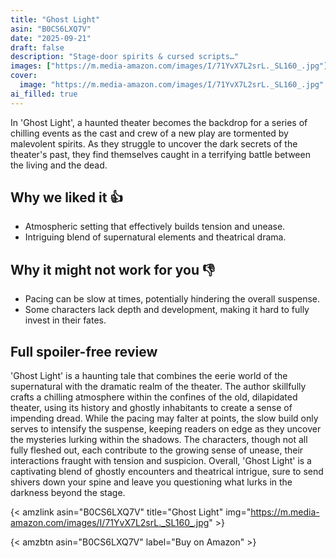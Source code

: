 ```yaml
---
title: "Ghost Light"
asin: "B0CS6LXQ7V"
date: "2025-09-21"
draft: false
description: "Stage-door spirits & cursed scripts…"
images: ["https://m.media-amazon.com/images/I/71YvX7L2srL._SL160_.jpg"]
cover:
  image: "https://m.media-amazon.com/images/I/71YvX7L2srL._SL160_.jpg"
ai_filled: true
---
```


In 'Ghost Light', a haunted theater becomes the backdrop for a series of
chilling events as the cast and crew of a new play are tormented by malevolent
spirits. As they struggle to uncover the dark secrets of the theater's past,
they find themselves caught in a terrifying battle between the living and the
dead.

## Why we liked it 👍
- Atmospheric setting that effectively builds tension and unease.
- Intriguing blend of supernatural elements and theatrical drama.

## Why it might not work for you 👎
- Pacing can be slow at times, potentially hindering the overall suspense.
- Some characters lack depth and development, making it hard to fully invest in their fates.

## Full spoiler-free review
 'Ghost Light' is a haunting tale that combines the eerie world of the
supernatural with the dramatic realm of the theater. The author skillfully
crafts a chilling atmosphere within the confines of the old, dilapidated
theater, using its history and ghostly inhabitants to create a sense of
impending dread. While the pacing may falter at points, the slow build only
serves to intensify the suspense, keeping readers on edge as they uncover the
mysteries lurking within the shadows. The characters, though not all fully
fleshed out, each contribute to the growing sense of unease, their interactions
fraught with tension and suspicion. Overall, 'Ghost Light' is a captivating
blend of ghostly encounters and theatrical intrigue, sure to send shivers down
your spine and leave you questioning what lurks in the darkness beyond the
stage.

{< amzlink asin="B0CS6LXQ7V" title="Ghost Light" img="https://m.media-amazon.com/images/I/71YvX7L2srL._SL160_.jpg" >}

{< amzbtn asin="B0CS6LXQ7V" label="Buy on Amazon" >}
